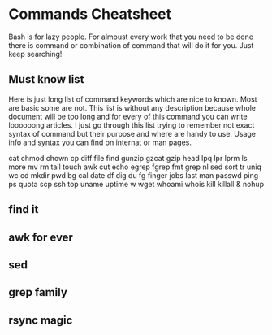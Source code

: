 # Commands Cheatsheet

Bash is for lazy people. For almoust every work that you need to be done there is command or combination of command that will do it for you. Just keep searching!

## Must know list

Here is just long list of command keywords which are nice to known. Most are basic some are not. This list is without any description because whole document will be too long and for every of this command you can write loooooong articles. I just go through this list trying to remember not exact syntax of command but their purpose and where are handy to use. Usage info and syntax you can find on internat or man pages.

cat chmod chown cp diff file find gunzip gzcat gzip head
lpq lpr lprm ls more mv rm tail touch awk cut echo egrep fgrep fmt grep nl sed sort
tr uniq wc cd mkdir pwd bg cal date df dig du fg finger jobs last
man passwd ping ps quota scp ssh top uname uptime
w wget whoami whois kill killall & nohup

## find it

## awk for ever

## sed

## grep family

## rsync magic

